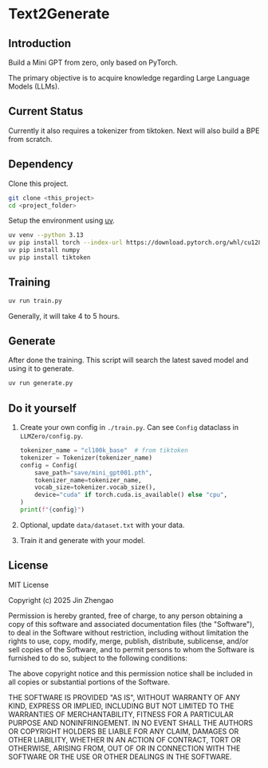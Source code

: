 # Text2Generate

## Introduction

Build a Mini GPT from zero, only based on PyTorch.

The primary objective is to acquire knowledge regarding Large Language Models (LLMs).

## Current Status

Currently it also requires a tokenizer from tiktoken. Next will also build a BPE from scratch.

## Dependency

Clone this project.

```Bash
git clone <this_project>
cd <project_folder>
```

Setup the environment using [uv](https://docs.astral.sh/uv/getting-started/installation/).

```Bash
uv venv --python 3.13
uv pip install torch --index-url https://download.pytorch.org/whl/cu128
uv pip install numpy
uv pip install tiktoken
```

## Training

```Bash
uv run train.py
```

Generally, it will take 4 to 5 hours.

## Generate

After done the training. This script will search the latest saved model and using it to generate.

```Bash
uv run generate.py
```

## Do it yourself

1. Create your own config in `./train.py`. Can see `Config` dataclass in `LLMZero/config.py`.

    ```Python
    tokenizer_name = "cl100k_base"  # from tiktoken
    tokenizer = Tokenizer(tokenizer_name)
    config = Config(
        save_path="save/mini_gpt001.pth",
        tokenizer_name=tokenizer_name,
        vocab_size=tokenizer.vocab_size(),
        device="cuda" if torch.cuda.is_available() else "cpu",
    )
    print(f"{config}")
    ```

2. Optional, update `data/dataset.txt` with your data.
3. Train it and generate with your model.

## License

MIT License

Copyright (c) 2025 Jin Zhengao

Permission is hereby granted, free of charge, to any person obtaining a copy
of this software and associated documentation files (the "Software"), to deal
in the Software without restriction, including without limitation the rights
to use, copy, modify, merge, publish, distribute, sublicense, and/or sell
copies of the Software, and to permit persons to whom the Software is
furnished to do so, subject to the following conditions:

The above copyright notice and this permission notice shall be included in all
copies or substantial portions of the Software.

THE SOFTWARE IS PROVIDED "AS IS", WITHOUT WARRANTY OF ANY KIND, EXPRESS OR
IMPLIED, INCLUDING BUT NOT LIMITED TO THE WARRANTIES OF MERCHANTABILITY,
FITNESS FOR A PARTICULAR PURPOSE AND NONINFRINGEMENT. IN NO EVENT SHALL THE
AUTHORS OR COPYRIGHT HOLDERS BE LIABLE FOR ANY CLAIM, DAMAGES OR OTHER
LIABILITY, WHETHER IN AN ACTION OF CONTRACT, TORT OR OTHERWISE, ARISING FROM,
OUT OF OR IN CONNECTION WITH THE SOFTWARE OR THE USE OR OTHER DEALINGS IN THE
SOFTWARE.

